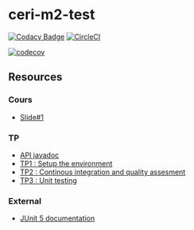 # ceri-m2-test
[![Codacy Badge](https://api.codacy.com/project/badge/Grade/2bdb8cd56853476cb07cff68aaed8433)](https://www.codacy.com/app/lefleo/ceri-m1-test-2017?utm_source=github.com&amp;utm_medium=referral&amp;utm_content=lefleo/ceri-m1-test-2017&amp;utm_campaign=Badge_Grade)
[![CircleCI](https://circleci.com/gh/lefleo/ceri-m1-test-2017.svg?style=svg)](https://circleci.com/gh/lefleo/ceri-m1-test-2017)

[![codecov](https://codecov.io/gh/lefleo/ceri-m1-test-2017/branch/master/graph/badge.svg)](https://codecov.io/gh/lefleo/ceri-m1-test-2017)


## Resources

### Cours

- [Slide#1](https://github.com/Faylixe/ceri-m2-test-2017/blob/master/docs/cours.pdf)

### TP

- [API javadoc](http://faylixe.fr/ceri-m1-test-2017/javadoc)
- [TP1 : Setup the environment](https://github.com/Faylixe/ceri-m2-test-2017/blob/master/docs/tp1.md)
- [TP2 : Continous integration and quality assesment](https://github.com/Faylixe/ceri-m2-test-2017/blob/master/docs/tp2.md)
- [TP3 : Unit testing](https://github.com/Faylixe/ceri-m2-test-2017/blob/master/docs/tp3.md)

### External

- [JUnit 5 documentation](http://junit.org/junit5/docs/current/user-guide)
